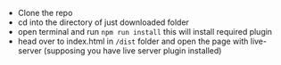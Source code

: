 - Clone the repo
- cd into the directory of just downloaded folder
- open terminal and run `npm run install` this will install required plugin
- head over to index.html in `/dist` folder and open the page with live-server (supposing you have live server plugin installed)